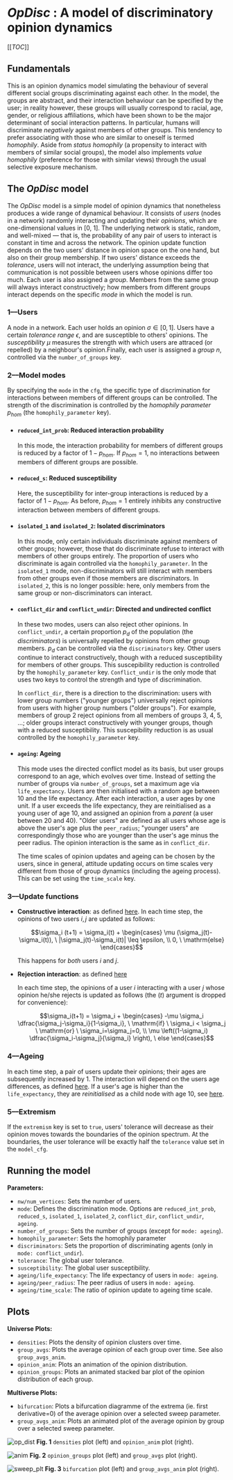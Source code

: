 # *OpDisc* : A model of discriminatory opinion dynamics

[[_TOC_]]

## Fundamentals
This is an opinion dynamics model simulating the behaviour of several different social groups discriminating against each other.
In the model, the groups are abstract, and their interaction behaviour can be specified by the user; in reality however, these groups will usually
correspond to racial, age, gender, or religious affiliations, which have been shown to be the major determinant of social interaction patterns.
In particular, humans will discriminate *negatively* against members of other groups. This tendency to prefer associating with those who are similar
to oneself is termed *homophily*. Aside from *status homophily* (a propensity to interact with members of similar social groups),
the model also implements *value homophily* (preference for those with similar views) through the usual selective exposure mechanism.

## The *OpDisc* model
The *OpDisc* model is a simple model of opinion dynamics that nonetheless produces a wide range of dynamical behaviour. It consists of *users* (nodes in a network) randomly interacting and updating their *opinions*, which are one-dimensional values in [0, 1]. The underlying network is static, random, and well-mixed –– that is, the probability of any pair of users to interact is constant in time and across the network. The opinion update function depends on the two users' distance in opinion space on the one hand, but also on their group membership. If two users' distance exceeds the *tolerance*, users will not interact, the underlying assumption being that communication is not possible between users whose opinions differ too much. Each user is also assigned a *group*. Members from the same group will always interact constructively; how members from different groups interact depends on the specific *mode* in which the model is run.

### 1––Users
A node in a network. Each user holds an opinion $`\sigma \in [0, 1]`$. Users have a certain *tolerance range* $`\epsilon`$,
and are susceptible to others' opinions. The *susceptibility* $`\mu`$ measures the strength with which users are attraced (or repelled) by a
neighbour's opinion.Finally, each user is assigned a *group* $`n`$, controlled via the `number_of_groups` key.

### 2––Model modes
By specifying the `mode` in the `cfg`, the specific type of discrimination for interactions between members of different groups can be controlled.
The strength of the discrimination is controlled by the *homophily parameter* $`p_{hom}`$ (the `homophily_parameter` key).

- #### `reduced_int_prob`: Reduced interaction probability
  In this mode, the interaction probability for members of different groups is reduced by a factor of $`1-p_{hom}`$.
  If $`p_{hom}=1`$, no interactions between members of different groups are possible.

- #### `reduced_s`: Reduced susceptibility
  Here, the susceptibility for inter-group interactions is reduced by a factor of $`1-p_{hom}`$.
  As before, $`p_{hom}=1`$ entirely inhibits any constructive interaction between members of different groups.

- #### `isolated_1` and `isolated_2`: Isolated discriminators
  In this mode, only certain individuals discriminate against members of other groups; however, those that do discriminate refuse to interact with members of other groups entirely. The proportion of users who discriminate is again controlled via
  the `homophily_parameter`. In the `isolated_1` mode, non-discriminators will still interact with members from other groups even if those members are discriminators. In `isolated_2`, this is no longer possible: here, only members from the same group or non-discriminators can interact.

- #### `conflict_dir` and `conflict_undir`: Directed and undirected conflict
  In these two modes, users can also reject other opinions. In `conflict_undir`, a certain proportion $`p_{d}`$ of the population (the *discriminators*) is universally repelled by opinions from other group members. $`p_{d}`$ can be controlled via the `discriminators` key. Other users continue to interact constructively, though with a reduced susceptibility for members of other groups. This suscepibility reduction is controlled by the `homophily_parameter` key. `Conflict_undir` is the only mode that uses two keys to control the strength and type of discrimination.

  In `conflict_dir`, there is a direction to the discrimination: users with lower group numbers ("younger groups") universally reject opinions from users with higher group numbers ("older groups"). For example, members of group 2 reject opinions from all members of groups 3, 4, 5, ...; older groups interact constructively with younger groups, though with a reduced susceptibility. This suscepibility reduction is as usual controlled by the `homophily_parameter` key.

- #### `ageing`: Ageing
  This mode uses the directed conflict model as its basis, but user groups correspond to an age, which evolves over time. Instead of setting the
  number of groups via `number_of_groups`, set a maximum age via `life_expectancy`. Users are then initialised with a random age between 10 and the life expectancy.
  After each interaction, a user ages by one unit. If a user exceeds the life expectancy, they are reinitialised as a young user of age 10,
  and assigned an opinion from a *parent* (a user between 20 and 40).
  "Older users" are defined as all users whose age is above the user's age plus the `peer_radius`; "younger users" are correspondingly those who are younger than
  the user's age minus the peer radius. The opinion interaction is the same as in `conflict_dir`.

  The time scales of opinion updates and ageing can be chosen by the users, since in general, attitude updating occurs on time scales very different from those of group dynamics (including the ageing process). This can be set using the `time_scale` key.
  
### 3––Update functions
- **Constructive interaction**: as defined [here](https://ts-gitlab.iup.uni-heidelberg.de/utopia/models/-/blob/OpDyn_disregard_model/src/models/OpDisc/utils.hh#L93).
    In each time step, the opinions of two users $`i, j`$ are updated as follows:
   ```math
   \sigma_i (t+1) = \sigma_i(t) + \begin{cases} \mu (\sigma_j(t)-\sigma_i(t)), \ |\sigma_j(t)-\sigma_i(t)| \leq \epsilon, \\ 0, \ \mathrm{else} \end{cases}
   ```
   This happens for *both* users $`i`$ and $`j`$.
- **Rejection interaction**: as defined [here](https://ts-gitlab.iup.uni-heidelberg.de/utopia/models/-/blob/OpDyn_disregard_model/src/models/OpDisc/utils.hh#L83)

   In each time step, the opinions of a user $`i`$ interacting with a user $`j`$ whose opinion he/she rejects is updated as follows (the $`(t)`$ argument is dropped for convenience):

  ```math
  \sigma_i(t+1) = \sigma_i + \begin{cases}   -\mu \sigma_i \dfrac{\sigma_j-\sigma_i}{1-\sigma_i}, \ \mathrm{if} \ \sigma_i < \sigma_j \ \mathrm{or} \ \sigma_i=\sigma_j=0, \\  \mu \left((1-\sigma_i) \dfrac{\sigma_i-\sigma_j}{\sigma_i} \right), \ else \end{cases}
  ```

### 4––Ageing
In each time step, a pair of users update their opinions; their ages are subsequently increased by 1. The interaction will depend on the users age differences,
as defined [here](https://ts-gitlab.iup.uni-heidelberg.de/utopia/models/-/blob/OpDyn_disregard_model/src/models/OpDisc/aging.hh#L27).
If a user's age is higher than the `life_expectancy`, they are *reinitialised* as a child node with age 10, see [here](https://ts-gitlab.iup.uni-heidelberg.de/utopia/models/-/blob/OpDyn_disregard_model/src/models/OpDisc/aging.hh#L9).

### 5––Extremism
If the `extremism` key is set to `true`, users' tolerance will decrease as their opinion moves towards the boundaries of the opinion spectrum. At the boundaries,
the user tolerance will be exactly half the `tolerance` value set in the `model_cfg`.
## Running the model

**Parameters:**

- `nw/num_vertices`:  Sets the number of users.
- `mode`: Defines the discrimination mode. Options are `reduced_int_prob`, `reduced_s`, `isolated_1`, `isolated_2`, `conflict_dir`, `conflict_undir`, `ageing`.
- `number_of_groups`: Sets the number of groups (except for `mode: ageing`).
- `homophily_parameter`: Sets the homophily parameter
- `discriminators`: Sets the proportion of discriminating agents (only in `mode: conflict_undir`).
- `tolerance`: The global user tolerance.
- `susceptibility`: The global user susceptibility.
- `ageing/life_expectancy`: The life expectancy of users in `mode: ageing`.
- `ageing/peer_radius`: The peer radius of users in `mode: ageing`.
- `ageing/time_scale`: The ratio of opinion update to ageing time scale.

## Plots
**Universe Plots:**
- `densities`: Plots the density of opinion clusters over time.
- `group_avgs`: Plots the average opinion of each group over time. See also `group_avgs_anim`.
- `opinion_anim`: Plots an animation of the opinion distribution.
- `opinion_groups`: Plots an animated stacked bar plot of the opinion distribution of each group.

**Multiverse Plots:**
- `bifurcation`: Plots a bifurcation diagramme of the extrema (ie. first derivative=0) of the average opinion over a selected sweep parameter.
- `group_avgs_anim`: Plots an animated plot of the average opinion by group over a selected sweep parameter.

![op_dist](https://ts-gitlab.iup.uni-heidelberg.de/uploads/-/system/user/118/a100df4e2e8d6cfdef2fbaf265cc600f/opinion_distributions.jpeg)
**Fig. 1** `densities` plot (left) and `opinion_anim` plot (right).

![anim](https://ts-gitlab.iup.uni-heidelberg.de/uploads/-/system/user/118/6a8a3ce9a88575556446a994589b17bb/animated_plots.jpeg)
**Fig. 2** `opinion_groups` plot (left) and `group_avgs` plot (right).

![sweep_plt](https://ts-gitlab.iup.uni-heidelberg.de/uploads/-/system/user/118/198cc8437601de0d3b9f8c38f14d5952/sweep_plots.jpeg)
**Fig. 3** `bifurcation` plot (left) and `group_avgs_anim` plot (right).
